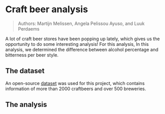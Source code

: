 # Craft beer analysis
> Authors: Martijn Melissen, Angela Pelissou Ayuso, and Luuk Perdaems

A lot of craft beer stores have been popping up lately, which gives us the opportunity to do some interesting analysis! For this analysis, In this analysis, we determined the difference between alcohol percentage and bitterness per beer style.

## The dataset
An open-source [dataset](https://www.kaggle.com/nickhould/craft-cans) was used for this project, which contains information of more than 2000 craftbeers and over 500 breweries.

## The analysis

